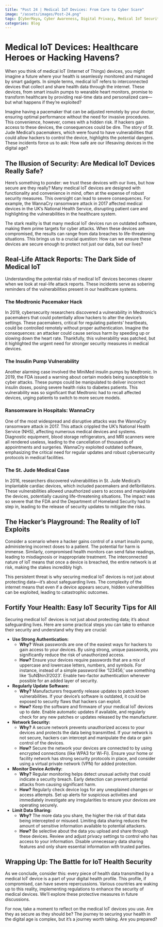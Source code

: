 ```yaml
---
title: "Post 24 | Medical IoT Devices: From Care to Cyber Scare"
image: "/assets/images/Post-24.png"
tags: [CyberMaya, Cyber Awareness, Digital Privacy, Medical IoT Security, Medical Security, Medical IoT, IoT Healthcare, Connected Medical Devices, Healthcare Data Security, Healthcare Hacking]
categories: Blog
---
```

# Medical IoT Devices: Healthcare Heroes or Hacking Havens?

When you think of medical IoT (Internet of Things) devices, you might imagine a future where your health is seamlessly monitored and managed by smart gadgets. In simple terms, medical IoT refers to interconnected devices that collect and share health data through the internet. These devices, from smart insulin pumps to wearable heart monitors, promise to transform healthcare by providing real-time data and personalized care—but what happens if they’re exploited?

Imagine having a pacemaker that can be adjusted remotely by your doctor, ensuring optimal performance without the need for invasive procedures. This convenience, however, comes with a hidden risk. If hackers gain access to these devices, the consequences could be dire. The story of St. Jude Medical’s pacemakers, which were found to have vulnerabilities that could allow hackers to control the device, highlights the potential dangers. These incidents force us to ask: How safe are our lifesaving devices in the digital age?

## The Illusion of Security: Are Medical IoT Devices Really Safe?

Here’s something to ponder: we trust these devices with our lives, but how secure are they really? Many medical IoT devices are designed with functionality and convenience in mind, often at the expense of robust security measures. This oversight can lead to severe consequences. For example, the WannaCry ransomware attack in 2017 affected medical devices in the UK’s National Health Service, disrupting patient care and highlighting the vulnerabilities in the healthcare system.

The stark reality is that many medical IoT devices run on outdated software, making them prime targets for cyber attacks. When these devices are compromised, the results can range from data breaches to life-threatening situations. This brings us to a crucial question: How can we ensure these devices are secure enough to protect not just our data, but our lives?

## Real-Life Attack Reports: The Dark Side of Medical IoT

Understanding the potential risks of medical IoT devices becomes clearer when we look at real-life attack reports. These incidents serve as sobering reminders of the vulnerabilities present in our healthcare systems.

### The Medtronic Pacemaker Hack

In 2019, cybersecurity researchers discovered a vulnerability in Medtronic’s pacemakers that could potentially allow hackers to alter the device’s settings. These pacemakers, critical for regulating patients’ heartbeats, could be controlled remotely without proper authentication. Imagine the consequences: an attacker could cause serious harm by speeding up or slowing down the heart rate. Thankfully, this vulnerability was patched, but it highlighted the urgent need for stronger security measures in medical devices.

### The Insulin Pump Vulnerability

Another alarming case involved the MiniMed insulin pumps by Medtronic. In 2019, the FDA issued a warning about certain models being susceptible to cyber attacks. These pumps could be manipulated to deliver incorrect insulin doses, posing severe health risks to diabetes patients. This vulnerability was so significant that Medtronic had to recall affected devices, urging patients to switch to more secure models.

### Ransomware in Hospitals: WannaCry

One of the most widespread and disruptive attacks was the WannaCry ransomware attack in 2017. This attack crippled the UK’s National Health Service (NHS), affecting numerous medical devices and systems. Diagnostic equipment, blood storage refrigerators, and MRI scanners were all rendered useless, leading to the cancellation of thousands of appointments and surgeries. WannaCry exploited outdated software, emphasizing the critical need for regular updates and robust cybersecurity protocols in medical facilities.

### The St. Jude Medical Case

In 2016, researchers discovered vulnerabilities in St. Jude Medical’s implantable cardiac devices, which included pacemakers and defibrillators. These vulnerabilities allowed unauthorized users to access and manipulate the devices, potentially causing life-threatening situations. The impact was so severe that the FDA and the Department of Homeland Security had to step in, leading to the release of security updates to mitigate the risks.

## The Hacker’s Playground: The Reality of IoT Exploits

Consider a scenario where a hacker gains control of a smart insulin pump, administering incorrect doses to a patient. The potential for harm is immense. Similarly, compromised health monitors can send false readings, leading to misdiagnosis or inappropriate treatment. The interconnected nature of IoT means that once a device is breached, the entire network is at risk, making the stakes incredibly high.

This persistent threat is why securing medical IoT devices is not just about protecting data—it’s about safeguarding lives. The complexity of the internet means that even if a device appears secure, hidden vulnerabilities can be exploited, leading to catastrophic outcomes.

## Fortify Your Health: Easy IoT Security Tips for All

Securing medical IoT devices is not just about protecting data; it’s about safeguarding lives. Here are some practical steps you can take to enhance their security and understand why they are crucial:

- **Use Strong Authentication:**
    - **Why?** Weak passwords are one of the easiest ways for hackers to gain access to your devices. By using strong, unique passwords, you significantly reduce the risk of unauthorized access.
    - **How?** Ensure your devices require passwords that are a mix of uppercase and lowercase letters, numbers, and symbols. For instance, instead of a simple password like ‘123456,’ use something like ‘SuN$hin3!2023’. Enable two-factor authentication whenever possible for an added layer of security.
- **Regularly Update Software:**
    - **Why?** Manufacturers frequently release updates to patch known vulnerabilities. If your device’s software is outdated, it could be exposed to security flaws that hackers can exploit.
    - **How?** Keep the software and firmware of your medical IoT devices up to date. Enable automatic updates if available, and regularly check for any new patches or updates released by the manufacturer.
- **Network Security:**
    - **Why?** A secure network prevents unauthorized access to your devices and protects the data being transmitted. If your network is not secure, hackers can intercept and manipulate the data or gain control of the devices.
    - **How?** Secure the network your devices are connected to by using encrypted connections (like WPA3 for Wi-Fi). Ensure your home or facility network has strong security protocols in place, and consider using a virtual private network (VPN) for added protection.
- **Monitor Device Activity:**
    - **Why?** Regular monitoring helps detect unusual activity that could indicate a security breach. Early detection can prevent potential attacks from causing significant harm.
    - **How?** Regularly check device logs for any unexplained changes or access attempts. Set up alerts for suspicious activities and immediately investigate any irregularities to ensure your devices are operating securely.
- **Limit Data Sharing:**
    - **Why?** The more data you share, the higher the risk of that data being intercepted or misused. Limiting data sharing reduces the amount of sensitive information available to potential attackers.
    - **How?** Be selective about the data you upload and share through these devices. Review and adjust privacy settings to control who has access to your information. Disable unnecessary data sharing features and only share essential information with trusted parties.

## Wrapping Up: The Battle for IoT Health Security

As we conclude, consider this: every piece of health data transmitted by a medical IoT device is a part of your digital health profile. This profile, if compromised, can have severe repercussions. Various countries are waking up to this reality, implementing regulations to enhance the security of medical devices. We’ll explore these protective measures in future discussions.

For now, take a moment to reflect on the medical IoT devices you use. Are they as secure as they should be? The journey to securing your health in the digital age is complex, but it’s a journey worth taking. Are you prepared?
